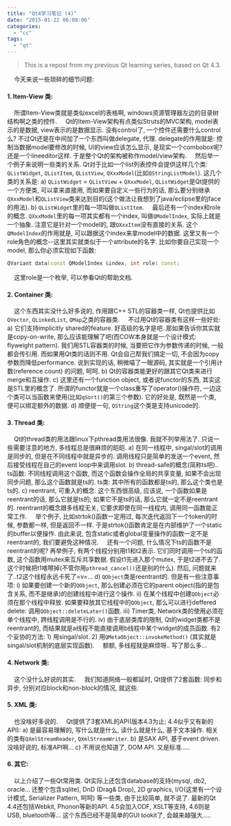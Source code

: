 ```yaml
---
title: "Qt4学习笔记 (4)"
date: "2015-01-22 06:08:06"
categories: 
  - "cc"
tags: 
  - "qt"
---
```


> This is a repost from my previous Qt learning series, based on Qt 4.3.

    今天来说一些琐碎的细节问题:

#### 1. Item-View 类:

    所谓Item-View类就是类似excel的表格啊, windows资源管理器左边的目录树结构啊之类的控件.     Qt的Item-View架构有点类似Struts的MVC架构, model表示的是数据, view表示的是数据显示. 没有control了, 一个控件还需要什么control么? 不过Qt还是在中间加了一个东西叫做delegate, 代理. delegate的作用就是: 控制当数据model要修改的时候, UI的view应该怎么显示, 是现实一个combobox呢? 还是一个lineeditor这样. 于是整个Qt的架构被称作model/view架构.     然后举一个例子来说明一些类的关系. Qt对于比如一个list列表控件会提供这样几个类: `QListWidget`, `QListItem`, `QListView`, `QXxxModel`(比如`QStringListModel`). 这几个类的关系是: a) `QListWidget` = `QListView` + `QXxxModel`, `QListWidget`是Qt提供的一个方便类, 可以拿来直接用, 而如果要自定义一些行为的话, 那么要分别继承`QXxxModel`和`QListView`类来达到目的(这个做法让我想到了java/eclipse里的jface的用法). b) `QListWidget`里的每一项叫做`QListItem`.     最后还有一个index和role的概念. `QXxxModel`里的每一项其实都有一个index, 叫做`QModelIndex`, 实际上就是一个抽象. 注意它是针对一个model的, 跟`QXxxItem`没有直接的关系. 这个`QModelIndex`的作用就是, 可以跟据这个index来拿model中的数据. 这里又有一个role角色的概念--这里其实就类似于一个attribute的名字. 比如你要自己实现一个model, 那么你必须实现如下函数:

```cpp
QVariant data(const QModelIndex &index, int role) const;
```

    这里role是一个枚举, 可以参看Qt的帮助文档.

#### 2. Container 类:

    这个东西其实没什么好多说的, 作用跟C++ STL的容器类一样, Qt也提供比如`QVector`, `QLinkedList`, `QMap`之类的容器类.     不过用Qt的容器类有这样一些好处: a) 它们支持implicitly shared的feature. 好高级的名字是吧..那如果告诉你其实就是copy-on-write, 那么应该能理解了吧(而COW本身就是一个设计模式: flyweight pattern). 我们用STL容器类的时候, 当要把它作为参数传递的时候, 一般都会传引用. 而如果用Qt类的话则不用. Qt会自己帮我们搞定一切, 不会因为copy参数而降低performance. 说到实现的话, 稍微喵了一眼源码, 其实就是一个引用计数(reference count) 的问题, 呵呵. b) Qt的容器类能更好的跟其它Qt类来进行merge和互操作. c) 这里还有一个function object, 或者说functor的东西, 其实这是STL里的概念了. 所谓的functor就是一个class重写了operator()操作符, 一边这个类可以当函数来使用(比如`qSort()`的第三个参数). 它的好处是, 既然是一个类, 便可以绑定额外的数据. d) 顺便提一句, `QString`这个类是支持unicode的.

#### 3. Thread 类:

    Qt的thread类的用法跟linux下pthread类用法很像. 我就不列举用法了. 只说一些需要注意的地方, 多线程总是很麻烦的皑皑. a) 在同一线程中, singal/slot的调用是同步的, 但是在不同线程中就是异步的. 调用线程只是简单的发送一个event, 然后接受线程在自己的event loop中来调用slot. b) thread-safe的概念(简称ts吧).. ts函数: 不同线程调用这个函数, 而这个函数会操作全局的共享变量, 如果不会出现同步问题, 那么这个函数就是ts的. ts类: 其中所有的函数都是ts的, 那么这个类也是ts的. c) reentrant, 可重入的概念. 这个东西很高级, 应该说, 一个函数如果是reentrant的话, 那么它就是ts的; 如果它不是ts的话, 那么它就一定不是reentrant的. reentrant的概念跟多线程无关, 它要求即使在同一线程内, 调用同一函数能正常工作.     举个例子, 比如strtok()函数一定用过, 每次迭代返回下一个token的时候, 参数都一样, 但是返回不一样. 于是strtok()函数肯定是在内部维护了一个static的buffer以便操作. 由此来说, 包含static或者global变量操作的函数一定不是reentrant的, 我们要避免这种情况.     还有一个问题, 什么情况下ts的函数不是reentrant的呢? 再举例子, 有两个线程分别用t1和t2表示. 它们同时调用一个ts的函数, 这个函数用mutex来互斥共享数据. 假设t1先进入那个mutex, 于是t2进不去了. 这个时候把t1喀嚓掉(不管你用`pthread_cancel()`还是别的什么). 然后, 问题就来了..t2这个线程永远卡死了=v=... d) `QObject`类是reentrant的. 但是有一些注意事项: i) 如果要创建一个新的`QObject`, 那么创建必须在它的parent object(指的是包含关系, 而不是继承)的创建线程中进行这个操作. ii) 在某个线程中创建`QObject`必须在那个线程中释放. 如果要释放其它线程中的`QObject`, 那么可以进行deffered delete: 调用`QObject::deleteLater()`函数. iii) Timer类, Network类的使用必须在单个线程中, 跨线程调用是不行的. iv) 由于底层类库的限制, Qt的widget类都不是reentrant的, 而结果就是a线程不能直接调用b线程中某个widget的成员函数. 有2个妥协的方法: 1) 用singal/slot. 2) 用`QMetaObject::invokeMethod()` (其实就是singal/slot机制的底层实现函数).     额额, 多线程就是麻烦呀.. 写了那么多...

#### 4. Network 类:

    这个没什么好说的其实.     我们知道网络一般都延时, Qt提供了2套函数: 同步和异步, 分别对应block和non-block的情况, 就这些.

#### 5. XML 类:

    也没啥好多说的.     Qt提供了3套XML的API(版本4.3为止; 4.4似乎又有新的API): a) 是最容易理解的, 写什么就是什么, 读什么就是什么, 基于文本操作. 相关的类有`QXmlStreamReader`, `QXmlStreamWriter`. b) 是SAX API, 基于event driven. 没啥好说的, 标准API啊... c) 不用说也知道了, DOM API. 又是标准.....

#### 6. 其它:

    以上介绍了一些Qt常用类. Qt实际上还包含database的支持(mysql, db2, oracle... 还整个包含sqlite), DnD (Drag& Drop), 2D graphics, I/O(这里有一个设计模式, Serializer Pattern, 呵呵) 等一些类, 由于比较简单, 就不说了. 最新的Qt 4.4还包括Webkit, Phonon等新的API. 4.5会加入ODF, XSLT等支持, 4.6则是USB, bluetooth等... 这个东西已经不是简单的GUI tookit了, 会越来越强大.....
